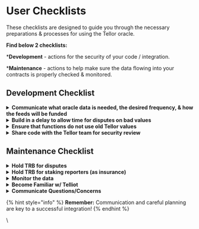 # User Checklists

These checklists are designed to guide you through the necessary preparations & processes for using the Tellor oracle.&#x20;

**Find below 2 checklists:** &#x20;

\***Development** - actions for the security of your code / integration.&#x20;

\***Maintenance** - actions to help make sure the data flowing into your contracts is properly checked & monitored.

## Development Checklist

<details>

<summary><strong>Communicate what oracle data is needed, the desired frequency, &#x26; how the feeds will be funded</strong></summary>

This helps the Tellor team & reporters to better understand your needs. Feel free to ask for help & advice! This can be done by making an issue in the [dataSpecs repo](https://github.com/tellor-io/dataSpecs/tree/main), or by reaching out in [the Tellor discord](https://discord.gg/tellor).&#x20;

</details>

<details>

<summary><strong>Build in a delay to allow time for disputes on bad values</strong></summary>

Tellor is an open & permissionless oracle, which means a reporter can submit any value at any time if they are willing to forfeit their staked TRB tokens. by delaying use of a value, or by delaying the finality of functions that use the latest Tellor value, you can prevent the use of inaccurate data. [This repo](https://github.com/tellor-io/tellor-caller-liquity/blob/main/contracts/TellorCaller.sol) is a great reference for integrating Tellor.

</details>

<details>

<summary><strong>Ensure that functions do not use old Tellor values</strong> </summary>

In the event where a Tellor value is disputed, the disputed value is removed & previous values remain. Prevent potential attackers from going back in time to find a desired value with a check in your contracts. [This repo](https://github.com/tellor-io/tellor-caller-liquity/blob/main/contracts/TellorCaller.sol) is a great reference for integrating Tellor.

</details>

<details>

<summary><strong>Share code with the Tellor team for security review</strong>  </summary>

This step ensures the security of your code & allows the Tellor team to provide you with valuable feedback.

</details>

## Maintenance Checklist

<details>

<summary><strong>Hold TRB for disputes</strong></summary>

This ensures that you are ready to dispute any incorrect values that may occur in the oracle data feed.

</details>

<details>

<summary><strong>Hold TRB for staking reporters (as insurance)</strong></summary>

In the event of a critical situation, this allows you to act as the reporter of last resort for your protocol.

</details>

<details>

<summary><strong>Monitor the data</strong> </summary>

Monitoring clients like the Disputable Values Monitor / Auto-Disputer can be found in the Tellor github.

</details>

<details>

<summary><strong>Become Familiar w/ Telliot</strong> </summary>

Telliot is currently the standard open-source tool for reporting and interacting with Tellor's oracle network.

</details>

<details>

<summary><strong>Communicate Questions/Concerns</strong>  </summary>

To address your specific monitoring needs, it is important to communicate any questions or  concerns that arise with the Tellor team and they’ll be happy to address them all.

</details>

{% hint style="info" %}
**Remember:**  Communication and careful planning are key to a successful integration!
{% endhint %}



\
